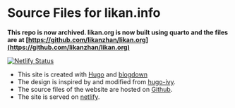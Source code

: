 Source Files for likan.info
=================================
**This repo is now archived. likan.org is now built using quarto and the files are at [https://github.com/likanzhan/likan.org](https://github.com/likanzhan/likan.org)**

[![Netlify Status](https://api.netlify.com/api/v1/badges/613cfdc2-d4cb-486a-b9db-630e07ecf64e/deploy-status)](https://app.netlify.com/sites/likanzhan/deploys)

- This site is created with [Hugo](https://gohugo.io) and [blogdown](https://bookdown.org/yihui/blogdown/)
- The design is inspired by and modified from [hugo-ivy](https://ivy.yihui.name).
- The source files of the website are hosted on [Github](https://github.com/likanzhan).
- The site is served on [netlify](https://app.netlify.com).
